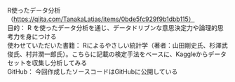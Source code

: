 R使ったデータ分析（https://qiita.com/TanakaLatias/items/0bde5fc929f9b1dbb115）  
目的： R を使ったデータ分析を通じ、データドリブンな意思決定力や論理的思考力を身につける  
使わせていただいた書籍： Rによるやさしい統計学（著者：山田剛史氏、杉澤武俊氏、村井潤一郎氏）。こちらに記載の検定手法をベースに、Kaggleからデータセットを収集し分析してみる  
GitHub： 今回作成したソースコードはGitHubに公開している
